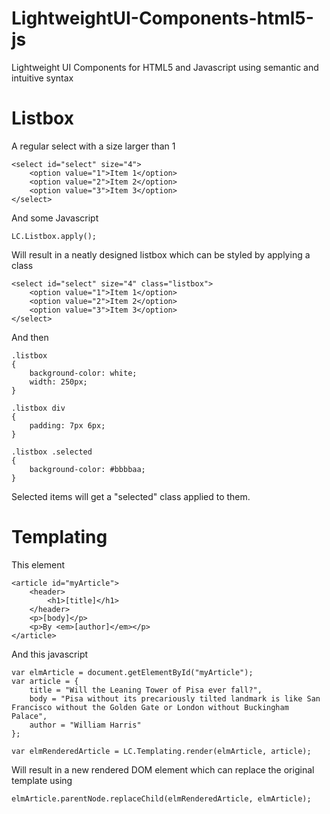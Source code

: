 LightweightUI-Components-html5-js
=================================

Lightweight UI Components for HTML5 and Javascript using semantic and intuitive syntax

Listbox
=======

A regular select with a size larger than 1

	<select id="select" size="4">
		<option value="1">Item 1</option>
		<option value="2">Item 2</option>
		<option value="3">Item 3</option>
	</select>

And some Javascript

	LC.Listbox.apply();

Will result in a neatly designed listbox which can be styled by applying a class

	<select id="select" size="4" class="listbox">
		<option value="1">Item 1</option>
		<option value="2">Item 2</option>
		<option value="3">Item 3</option>
	</select>

And then 

	.listbox
    {
        background-color: white;
        width: 250px;
    }

    .listbox div
    {
        padding: 7px 6px;
    }

    .listbox .selected
    {
        background-color: #bbbbaa;
    }

Selected items will get a "selected" class applied to them.

Templating
==========

This element

	<article id="myArticle">
		<header>
			<h1>[title]</h1>
		</header>
		<p>[body]</p>
		<p>By <em>[author]</em></p>
	</article>

And this javascript

	var elmArticle = document.getElementById("myArticle");
	var article = {
		title = "Will the Leaning Tower of Pisa ever fall?",
		body = "Pisa without its precariously tilted landmark is like San Francisco without the Golden Gate or London without Buckingham Palace",
		author = "William Harris"
	};
	
	var elmRenderedArticle = LC.Templating.render(elmArticle, article);

Will result in a new rendered DOM element which can replace the original template using

	elmArticle.parentNode.replaceChild(elmRenderedArticle, elmArticle);
